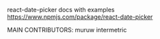 react-date-picker docs with examples
https://www.npmjs.com/package/react-date-picker

MAIN CONTRIBUTORS:
muruw
intermetric
